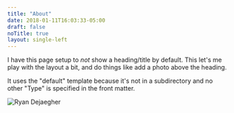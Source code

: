 ```yaml
---
title: "About"
date: 2018-01-11T16:03:33-05:00
draft: false
noTitle: true
layout: single-left
---
```


I have this page setup to *not* show a heading/title by default. This let's me play with the layout a bit, and do things like add a photo above the heading.

It uses the "default" template because it's not in a subdirectory and no other "Type" is specified in the front matter.

![Ryan Dejaegher](/uploads/ryan-dejaegher-about.jpg)
